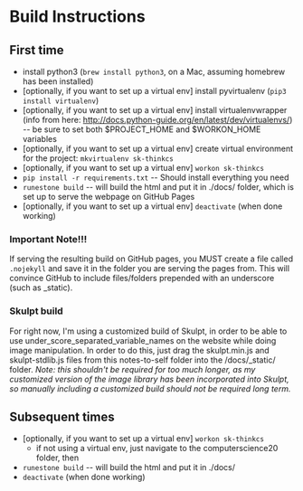 # Build Instructions

## First time
- install python3 (`brew install python3`, on a Mac, assuming homebrew has been installed)
- [optionally, if you want to set up a virtual env] install pyvirtualenv (`pip3 install virtualenv`)
- [optionally, if you want to set up a virtual env] install virtualenvwrapper (info from here: http://docs.python-guide.org/en/latest/dev/virtualenvs/) -- be sure to set both $PROJECT_HOME and $WORKON_HOME variables
- [optionally, if you want to set up a virtual env] create virtual environment for the project: `mkvirtualenv sk-thinkcs`
- [optionally, if you want to set up a virtual env] `workon sk-thinkcs`
- `pip install -r requirements.txt` -- Should install everything you need
- `runestone build` -- will build the html and put it in ./docs/ folder, which is set up to serve the webpage on GitHub Pages
- [optionally, if you want to set up a virtual env] `deactivate` (when done working)

### Important Note!!!
If serving the resulting build on GitHub pages, you MUST create a file called `.nojekyll` and save it in the folder you are serving the pages from. This will convince GitHub to include files/folders prepended with an underscore (such as _static).

### Skulpt build
For right now, I'm using a customized build of Skulpt, in order to be able to use under_score_separated_variable_names on the website while doing image manipulation. In order to do this, just drag the skulpt.min.js and skulpt-stdlib.js files from this notes-to-self folder into the /docs/_static/ folder. *Note: this shouldn't be required for too much longer, as my customized version of the image library has been incorporated into Skulpt, so manually including a customized build should not be required long term.*

## Subsequent times
- [optionally, if you want to set up a virtual env] `workon sk-thinkcs`
  - if not using a virtual env, just navigate to the computerscience20 folder, then
- `runestone build` -- will build the html and put it in ./docs/
- `deactivate` (when done working)
